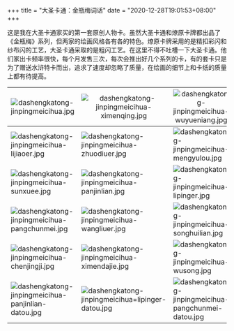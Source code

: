 +++
title = "大圣卡通：金瓶梅词话"
date = "2020-12-28T19:01:53+08:00"
+++

这是我在大圣卡通家买的第一套原创人物卡。虽然大圣卡通和燎原卡牌都出品了《金瓶梅》系列，但两家的绘画风格各有各的特色。燎原卡牌采用的是精扣彩闪和纱布闪的工艺，大圣卡通采取的是粗闪工艺。在这里不得不吐槽一下大圣卡通。他们家出卡频率很快，每个月发售三次，每次会推出好几个系列的卡，有的套卡只是为了赠送水浒特卡而出，追求了速度却忽略了质量，在绘画的细节上和卡纸的质量上都有待提高。

|![dashengkatong-jinpingmeicihua.jpg](https://guanqr-com.oss-cn-hangzhou.aliyuncs.com/images/dashengkatong-jinpingmeicihua.jpg "金瓶梅词话")|![dashengkatong-jinpingmeicihua-ximenqing.jpg](https://guanqr-com.oss-cn-hangzhou.aliyuncs.com/images/dashengkatong-jinpingmeicihua-ximenqing.jpg "西门庆")|![dashengkatong-jinpingmeicihua-wuyueniang.jpg](https://guanqr-com.oss-cn-hangzhou.aliyuncs.com/images/dashengkatong-jinpingmeicihua-wuyueniang.jpg "吴月娘")|
|--|--|--|
|![dashengkatong-jinpingmeicihua-lijiaoer.jpg](https://guanqr-com.oss-cn-hangzhou.aliyuncs.com/images/dashengkatong-jinpingmeicihua-lijiaoer.jpg "李娇儿")|![dashengkatong-jinpingmeicihua-zhuodiuer.jpg](https://guanqr-com.oss-cn-hangzhou.aliyuncs.com/images/dashengkatong-jinpingmeicihua-zhuodiuer.jpg "卓丢儿")|![dashengkatong-jinpingmeicihua-mengyulou.jpg](https://guanqr-com.oss-cn-hangzhou.aliyuncs.com/images/dashengkatong-jinpingmeicihua-mengyulou.jpg "孟玉楼")|
|![dashengkatong-jinpingmeicihua-sunxuee.jpg](https://guanqr-com.oss-cn-hangzhou.aliyuncs.com/images/dashengkatong-jinpingmeicihua-sunxuee.jpg "孙雪娥")|![dashengkatong-jinpingmeicihua-panjinlian.jpg](https://guanqr-com.oss-cn-hangzhou.aliyuncs.com/images/dashengkatong-jinpingmeicihua-panjinlian.jpg "潘金莲")|![dashengkatong-jinpingmeicihua-lipinger.jpg](https://guanqr-com.oss-cn-hangzhou.aliyuncs.com/images/dashengkatong-jinpingmeicihua-lipinger.jpg "李瓶儿")|
|![dashengkatong-jinpingmeicihua-pangchunmei.jpg](https://guanqr-com.oss-cn-hangzhou.aliyuncs.com/images/dashengkatong-jinpingmeicihua-pangchunmei.jpg "庞春梅")|![dashengkatong-jinpingmeicihua-wangliuer.jpg](https://guanqr-com.oss-cn-hangzhou.aliyuncs.com/images/dashengkatong-jinpingmeicihua-wangliuer.jpg "王六儿")|![dashengkatong-jinpingmeicihua-songhuilian.jpg](https://guanqr-com.oss-cn-hangzhou.aliyuncs.com/images/dashengkatong-jinpingmeicihua-songhuilian.jpg "宋慧莲")|
|![dashengkatong-jinpingmeicihua-chenjingji.jpg](https://guanqr-com.oss-cn-hangzhou.aliyuncs.com/images/dashengkatong-jinpingmeicihua-chenjingji.jpg "陈敬济")|![dashengkatong-jinpingmeicihua-ximendajie.jpg](https://guanqr-com.oss-cn-hangzhou.aliyuncs.com/images/dashengkatong-jinpingmeicihua-ximendajie.jpg "西门大姐")|![dashengkatong-jinpingmeicihua-wusong.jpg](https://guanqr-com.oss-cn-hangzhou.aliyuncs.com/images/dashengkatong-jinpingmeicihua-wusong.jpg "武松")|
|![dashengkatong-jinpingmeicihua-panjinlian-datou.jpg](https://guanqr-com.oss-cn-hangzhou.aliyuncs.com/images/dashengkatong-jinpingmeicihua-panjinlian-datou.jpg "潘金莲（大头卡）")|![dashengkatong-jinpingmeicihua=lipinger-datou.jpg](https://guanqr-com.oss-cn-hangzhou.aliyuncs.com/images/dashengkatong-jinpingmeicihua-lipinger-datou.jpg "李瓶儿（大头卡）")|![dashengkatong-jinpingmeicihua-pangchunmei-datou.jpg](https://guanqr-com.oss-cn-hangzhou.aliyuncs.com/images/dashengkatong-jinpingmeicihua-pangchunmei-datou.jpg "庞春梅（大头卡）")|

<style>
th {
    font-weight: normal;
}
</style>